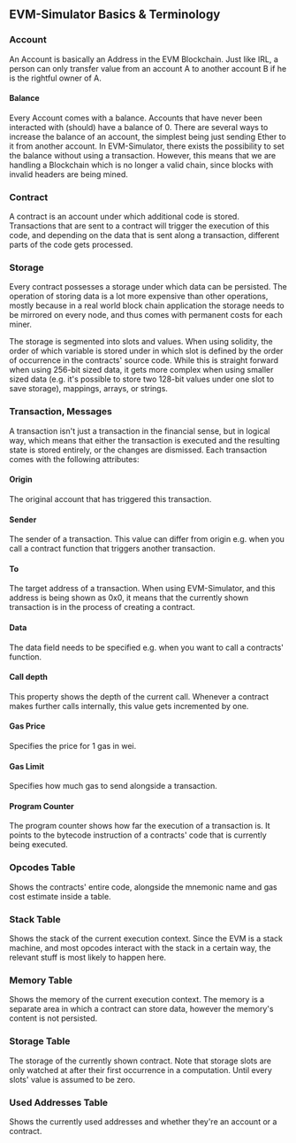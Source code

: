 ## EVM-Simulator Basics & Terminology


### Account
An Account is basically an Address in the EVM Blockchain. Just like IRL, a person can only transfer
value from an account A to another account B if he is the rightful owner of A. 
#### Balance
Every Account comes with a balance. Accounts that have never been interacted with (should) have a balance of 0.
There are several ways to increase the balance of an account, the simplest being just sending Ether to it from another 
account. In EVM-Simulator, there exists the possibility to set the balance without using a transaction. However, this 
means that we are handling a Blockchain which is no longer a valid chain, since blocks with invalid headers are being 
mined.

### Contract
A contract is an account under which additional code is stored. Transactions that are sent to a contract will trigger 
the execution of this code, and depending on the data that is sent along a transaction, different parts of the code gets
processed.

### Storage
Every contract possesses a storage under which data can be persisted. The operation of storing data is a lot more 
expensive than other operations, mostly because in a real world block chain application the storage needs to be mirrored
on every node, and thus comes with permanent costs for each miner. 

The storage is segmented into slots and values. When using solidity, the order of which variable is stored under in 
which slot is defined by the order of occurrence in the contracts' source code. While this is straight forward when 
using 256-bit sized data, it gets more complex when using smaller sized data (e.g. it's possible to store two 128-bit values
under one slot to save storage), mappings, arrays, or strings.

### Transaction, Messages
A transaction isn't just a transaction in the financial sense, but in logical way, which means that either the 
transaction is executed and the resulting state is stored entirely, or the changes are dismissed.
Each transaction comes with the following attributes:

#### Origin
The original account that has triggered this transaction.
#### Sender
The sender of a transaction. This value can differ from origin e.g. when you call a contract function that triggers 
another transaction.
#### To
The target address of a transaction. When using EVM-Simulator, and this address is being shown as 0x0, it means that the 
currently shown transaction is in the process of creating a contract.
#### Data
The data field needs to be specified e.g. when you want to call a contracts' function.
#### Call depth
This property shows the depth of the current call. Whenever a contract makes further calls internally, this value gets 
incremented by one. 
#### Gas Price
Specifies the price for 1 gas in wei.
#### Gas Limit
Specifies how much gas to send alongside a transaction. 
#### Program Counter
The program counter shows how far the execution of a transaction is. It points to the bytecode instruction
of a contracts' code that is currently being executed. 
### Opcodes Table
Shows the contracts' entire code, alongside the mnemonic name and gas cost estimate inside a table. 
### Stack Table
Shows the stack of the current execution context. Since the EVM is a stack machine, and most opcodes interact with the 
stack in a certain way, the relevant stuff is most likely to happen here.
### Memory Table
Shows the memory of the current execution context. The memory is a separate area in which a contract can store data,
 however the memory's content is not persisted.
### Storage Table
The storage of the currently shown contract. Note that storage slots are only watched at after their first occurrence in
a computation. Until every slots' value is assumed to be zero.
### Used Addresses Table
Shows the currently used addresses and whether they're an account or a contract.






